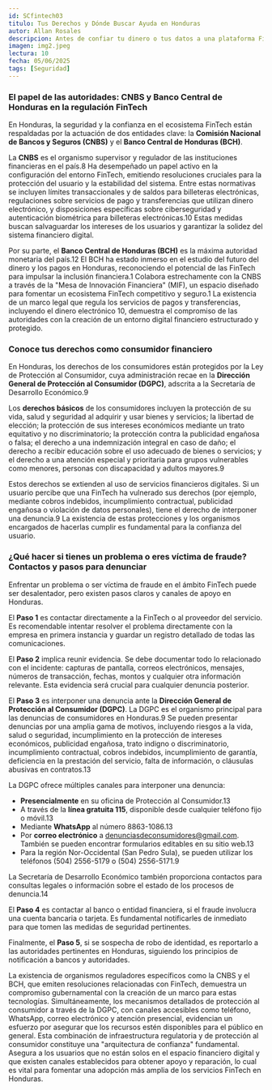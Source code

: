 ```yaml
---
id: SCfintech03
titulo: Tus Derechos y Dónde Buscar Ayuda en Honduras
autor: Allan Rosales
descripcion: Antes de confiar tu dinero o tus datos a una plataforma Fintech, es vital asegurarte de que sea legítima y segura. Investiga sobre la empresa, busca opiniones de otros usuarios y, lo más importante, verifica si está regulada por las autoridades financieras pertinentes. En Honduras, esto es especialmente importante, ya que no todas las plataformas que se ofrecen operan bajo el marco legal establecido, lo que podría poner en riesgo tu inversión o tus datos.
imagen: img2.jpeg
lectura: 10
fecha: 05/06/2025
tags: [Seguridad]
---
```


### El papel de las autoridades: CNBS y Banco Central de Honduras en la regulación FinTech

En Honduras, la seguridad y la confianza en el ecosistema FinTech están respaldadas por la actuación de dos entidades clave: la **Comisión Nacional de Bancos y Seguros (CNBS)** y el **Banco Central de Honduras (BCH)**.

La **CNBS** es el organismo supervisor y regulador de las instituciones financieras en el país.8 Ha desempeñado un papel activo en la configuración del entorno FinTech, emitiendo resoluciones cruciales para la protección del usuario y la estabilidad del sistema. Entre estas normativas se incluyen límites transaccionales y de saldos para billeteras electrónicas, regulaciones sobre servicios de pago y transferencias que utilizan dinero electrónico, y disposiciones específicas sobre ciberseguridad y autenticación biométrica para billeteras electrónicas.10 Estas medidas buscan salvaguardar los intereses de los usuarios y garantizar la solidez del sistema financiero digital.

Por su parte, el **Banco Central de Honduras (BCH)** es la máxima autoridad monetaria del país.12 El BCH ha estado inmerso en el estudio del futuro del dinero y los pagos en Honduras, reconociendo el potencial de las FinTech para impulsar la inclusión financiera.1 Colabora estrechamente con la CNBS a través de la "Mesa de Innovación Financiera" (MIF), un espacio diseñado para fomentar un ecosistema FinTech competitivo y seguro.1 La existencia de un marco legal que regula los servicios de pagos y transferencias, incluyendo el dinero electrónico 10, demuestra el compromiso de las autoridades con la creación de un entorno digital financiero estructurado y protegido.

### Conoce tus derechos como consumidor financiero

En Honduras, los derechos de los consumidores están protegidos por la Ley de Protección al Consumidor, cuya administración recae en la **Dirección General de Protección al Consumidor (DGPC)**, adscrita a la Secretaría de Desarrollo Económico.9

Los **derechos básicos** de los consumidores incluyen la protección de su vida, salud y seguridad al adquirir y usar bienes y servicios; la libertad de elección; la protección de sus intereses económicos mediante un trato equitativo y no discriminatorio; la protección contra la publicidad engañosa o falsa; el derecho a una indemnización integral en caso de daño; el derecho a recibir educación sobre el uso adecuado de bienes o servicios; y el derecho a una atención especial y prioritaria para grupos vulnerables como menores, personas con discapacidad y adultos mayores.9

Estos derechos se extienden al uso de servicios financieros digitales. Si un usuario percibe que una FinTech ha vulnerado sus derechos (por ejemplo, mediante cobros indebidos, incumplimiento contractual, publicidad engañosa o violación de datos personales), tiene el derecho de interponer una denuncia.9 La existencia de estas protecciones y los organismos encargados de hacerlas cumplir es fundamental para la confianza del usuario.

### ¿Qué hacer si tienes un problema o eres víctima de fraude? Contactos y pasos para denunciar

Enfrentar un problema o ser víctima de fraude en el ámbito FinTech puede ser desalentador, pero existen pasos claros y canales de apoyo en Honduras.

El **Paso 1** es contactar directamente a la FinTech o al proveedor del servicio. Es recomendable intentar resolver el problema directamente con la empresa en primera instancia y guardar un registro detallado de todas las comunicaciones.

El **Paso 2** implica reunir evidencia. Se debe documentar todo lo relacionado con el incidente: capturas de pantalla, correos electrónicos, mensajes, números de transacción, fechas, montos y cualquier otra información relevante. Esta evidencia será crucial para cualquier denuncia posterior.

El **Paso 3** es interponer una denuncia ante la **Dirección General de Protección al Consumidor (DGPC)**. La DGPC es el organismo principal para las denuncias de consumidores en Honduras.9 Se pueden presentar denuncias por una amplia gama de motivos, incluyendo riesgos a la vida, salud o seguridad, incumplimiento en la protección de intereses económicos, publicidad engañosa, trato indigno o discriminatorio, incumplimiento contractual, cobros indebidos, incumplimiento de garantía, deficiencia en la prestación del servicio, falta de información, o cláusulas abusivas en contratos.13

La DGPC ofrece múltiples canales para interponer una denuncia:

- **Presencialmente** en su oficina de Protección al Consumidor.13
- A través de la **línea gratuita 115**, disponible desde cualquier teléfono fijo o móvil.13
- Mediante **WhatsApp** al número 8863-1086.13
- Por **correo electrónico** a denunciasdeconsumidores@gmail.com. También se pueden encontrar formularios editables en su sitio web.13
- Para la región Nor-Occidental (San Pedro Sula), se pueden utilizar los teléfonos (504) 2556-5179 o (504) 2556-5171.9

La Secretaría de Desarrollo Económico también proporciona contactos para consultas legales o información sobre el estado de los procesos de denuncia.14

El **Paso 4** es contactar al banco o entidad financiera, si el fraude involucra una cuenta bancaria o tarjeta. Es fundamental notificarles de inmediato para que tomen las medidas de seguridad pertinentes.

Finalmente, el **Paso 5**, si se sospecha de robo de identidad, es reportarlo a las autoridades pertinentes en Honduras, siguiendo los principios de notificación a bancos y autoridades.

La existencia de organismos reguladores específicos como la CNBS y el BCH, que emiten resoluciones relacionadas con FinTech, demuestra un compromiso gubernamental con la creación de un marco para estas tecnologías. Simultáneamente, los mecanismos detallados de protección al consumidor a través de la DGPC, con canales accesibles como teléfono, WhatsApp, correo electrónico y atención presencial, evidencian un esfuerzo por asegurar que los recursos estén disponibles para el público en general. Esta combinación de infraestructura regulatoria y de protección al consumidor constituye una "arquitectura de confianza" fundamental. Asegura a los usuarios que no están solos en el espacio financiero digital y que existen canales establecidos para obtener apoyo y reparación, lo cual es vital para fomentar una adopción más amplia de los servicios FinTech en Honduras.